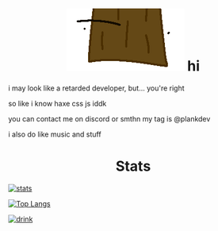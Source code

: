 
<h1 align="center">
<img src=";lank.gif"/>
hi
</h1>

i may look like a retarded developer, but... you're right

so like i know haxe css js iddk

you can contact me on discord or smthn
my tag is @plankdev

i also do like music and stuff

<h1 align="center">Stats</h1>

[![stats](https://github-readme-stats.vercel.app/api?username=ThePlank&theme=gruvbox)](https://github.com/anuraghazra/github-readme-stats)

[![Top Langs](https://github-readme-stats.vercel.app/api/top-langs/?username=ThePlank&layout=compact&theme=gruvbox)](https://github.com/anuraghazra/github-readme-stats)

[![drink](https://img.shields.io/static/v1?label=purple&message=is%20my%20favroute%20drink&color=purple)](https://www.youtube.com/watch?v=5OdGJ4-BbHc)

